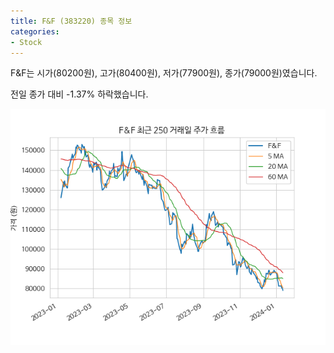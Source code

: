```yaml
---
title: F&F (383220) 종목 정보
categories:
- Stock
---
```


F&F는 시가(80200원), 고가(80400원), 저가(77900원), 종가(79000원)였습니다.

전일 종가 대비 -1.37% 하락했습니다.

<!-- more -->

![383220](/assets/stock_images/383220.png)